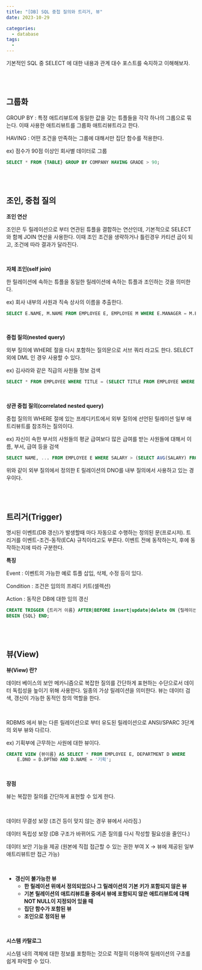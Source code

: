 ```yaml
---
title: "[DB] SQL 중첩 질의와 트리거, 뷰"
date: 2023-10-29

categories:
  - database
tags:
  -
---
```


기본적인 SQL 중 SELECT 에 대한 내용과 관계 대수 포스트를 숙지하고 이해해보자.

<br>
<br>

## 그룹화

GROUP BY : 특정 애트리뷰트에 동일한 값을 갖는 튜플들을 각각 하나의 그룹으로 묶는다. 이때 사용한 애트리뷰트를 그룹화 애트리뷰트라고 한다.

HAVING : 어떤 조건을 만족하는 그룹에 대해서만 집단 함수를 적용한다.

ex) 점수가 90점 이상인 회사별 데이터로 그룹

```sql
SELECT * FROM {TABLE} GROUP BY COMPANY HAVING GRADE > 90;
```

<br>
<br>

## 조인, 중첩 질의

**조인 연산**

조인은 두 릴레이션으로 부터 연관된 튜플을 결합하는 연산인데, 기본적으로 SELECT 와 함께 JOIN 연산을 사용한다. 이때 조인 조건을 생략하거나 틀린경우 카티션 곱이 되고, 조건에 따라 결과가 달라진다.

<br>

**자체 조인(self join)**

한 릴레이션에 속하는 튜플을 동일한 릴레이션에 속하는 튜플과 조인하는 것을 의미한다.

ex) 회사 내부의 사원과 직속 상사의 이름을 추출한다.

```sql
SELECT E.NAME, M.NAME FROM EMPLOYEE E, EMPLOYEE M WHERE E.MANAGER = M.EMPNO;
```

<br>

**중첩 질의(nested query)**

외부 질의에 WHERE 절을 다시 포함하는 질의문으로 서브 쿼리 라고도 한다. SELECT 외에 DML 인 경우 사용할 수 있다.

ex) 김사라와 같은 직급의 사원들 정보 검색

```sql
SELECT * FROM EMPLOYEE WHERE TITLE = (SELECT TITLE FROM EMPLOYEE WHERE ENAME = '김사라');
```

<br>

**상관 중첩 질의(correlated nested query)**

중첩 질의의 WHERE 절에 있는 프레디키트에서 외부 질의에 선언된 릴레이션 일부 애트리뷰트를 참조하는 질의이다.

ex) 자신이 속한 부서의 사원들의 평균 급여보다 많은 급여를 받는 사원들에 대해서 이름, 부서, 급여 등을 검색

```sql
SELECT NAME, ... FROM EMPLOYEE E WHERE SALARY > (SELECT AVG(SALARY) FROM EMPLOYEE WHERE DNO = E.DNO);
```

위와 같이 외부 질의에서 정의한 E 릴레이션의 DNO를 내부 질의에서 사용하고 있는 경우이다.

<br>
<br>

## 트리거(Trigger)

명시된 이벤트(DB 갱신)가 발생할때 마다 자동으로 수행하는 정의된 문(프로시저). 트리거를 이벤트-조건-동작(ECA) 규칙이라고도 부른다. 이벤트 전에 동작하는지, 후에 동작하는지에 따라 구분한다.

**특징**

Event : 이벤트의 가능한 예로 튜플 삽입, 삭제, 수정 등이 있다.

Condition : 조건은 임의의 프레디 키트(셀렉션)

Action : 동작은 DB에 대한 임의 갱신

```sql
CREATE TRIGGER {트리거 이름} AFTER|BEFORE insert|update|delete ON {릴레이션} WHEN {조건}
BEGIN {SQL} END;
```

<br>
<br>

## 뷰(View)

**뷰(View) 란?**

데이터 베이스의 보안 메카니즘으로 복잡한 질의를 간단하게 표현하는 수단으로서 데이터 독립성을 높이기 위해 사용한다. 일종의 가상 릴레이션을 의미한다. 뷰는 데이터 검색, 갱신이 가능한 동적인 창의 역할을 한다.

<br>

RDBMS 에서 뷰는 다른 릴레이션으로 부터 유도된 릴레이션으로 ANSI/SPARC 3단계의 외부 뷰와 다르다.

ex) 기획부에 근무하는 사원에 대한 뷰이다.

```sql
CREATE VIEW {뷰이름} AS SELECT * FROM EMPLOYEE E, DEPARTMENT D WHERE
	E.DNO = D.DPTNO AND D.NAME = '기획';
```

<br>

**장점**

뷰는 복잡한 질의를 간단하게 표현할 수 있게 한다.

<br>

데이터 무결성 보장 (조건 등이 맞지 않는 경우 뷰에서 사라짐.)

데이터 독립성 보장 (DB 구조가 바뀌어도 기존 질의를 다시 작성할 필요성을 줄인다.)

데이터 보안 기능을 제공 (원본에 직접 접근할 수 있는 권한 부여 X → 뷰에 제공된 일부 애트리뷰트만 접근 가능)

<br>

- **갱신이 불가능한 뷰**
  - **한 릴레이션 위에서 정의되었으나 그 릴레이션의 기본 키가 포함되지 않은 뷰**
  - **기본 릴레이션의 애트리뷰트들 중에서 뷰에 포함되지 않은 애트리뷰트에 대해 NOT NULL이 지정되어 있을 때**
  - **집단 함수가 포함된 뷰**
  - **조인으로 정의된 뷰**

<br>

**시스템 카탈로그**

시스템 내의 객체에 대한 정보를 포함하는 것으로 적절히 이용하여 릴레이션의 구조를 쉽게 파악할 수 있다.

<br>
<br>
